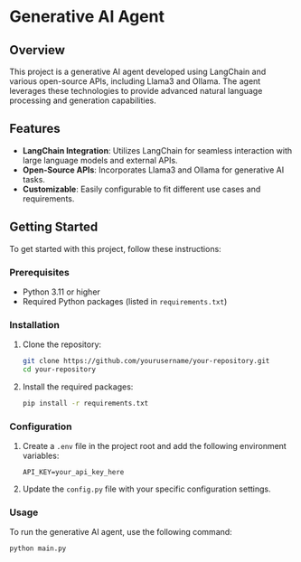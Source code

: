 # Generative AI Agent

## Overview

This project is a generative AI agent developed using LangChain and various open-source APIs, including Llama3 and Ollama. The agent leverages these technologies to provide advanced natural language processing and generation capabilities.

## Features

- **LangChain Integration**: Utilizes LangChain for seamless interaction with large language models and external APIs.
- **Open-Source APIs**: Incorporates Llama3 and Ollama for generative AI tasks.
- **Customizable**: Easily configurable to fit different use cases and requirements.

## Getting Started

To get started with this project, follow these instructions:

### Prerequisites

- Python 3.11 or higher
- Required Python packages (listed in `requirements.txt`)

### Installation

1. Clone the repository:
    ```bash
    git clone https://github.com/yourusername/your-repository.git
    cd your-repository
    ```

2. Install the required packages:
    ```bash
    pip install -r requirements.txt
    ```

### Configuration

1. Create a `.env` file in the project root and add the following environment variables:
    ```dotenv
    API_KEY=your_api_key_here
    ```

2. Update the `config.py` file with your specific configuration settings.

### Usage

To run the generative AI agent, use the following command:
```bash
python main.py
